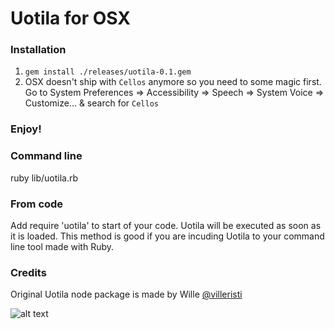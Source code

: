 # Uotila for OSX

### Installation
1. `gem install ./releases/uotila-0.1.gem`
2. OSX doesn't ship with `Cellos` anymore so you need to some magic first. Go to System Preferences => Accessibility => Speech => System Voice => Customize... & search for `Cellos`

### Enjoy!

### Command line
ruby lib/uotila.rb

### From code
Add require 'uotila' to start of your code. Uotila will be executed as soon as it is loaded. This method is good if you are incuding Uotila to your command line tool made with Ruby.

### Credits
Original Uotila node package is made by Wille [@villeristi](https://github.com/villeristi)

![alt text](http://upload.wikimedia.org/wikipedia/commons/7/74/Rauman_mlk.vaakuna.svg "Uotila <3")
